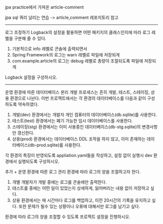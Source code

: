 jpa practice에서 가져온 article-comment

jpa sql 쿼리 날리는 연습 -> article,comment 레포지토리 참고

---
로그 조정하기
Logback의 설정을 활용하면 어떤 패키지의 클래스인지에 따라 로그 레벨을 구분해 줄 수 있다.

1. 기본적으로 info 레벨로 콘솔에 출력되면서
2. Spring Framework의 로그는 warn 레벨로 파일에 저장되게
3. com.example.article의 로그는 debug 레벨로 총량이 조절되도록 파일에 저장되게

Logback 설정을 구성하시오.

--- 
운영 환경에 따른 데이터베이스 분리
개발 프로세스는 흔히 개발, 테스트, 스테이징, 상용 환경으로 나뉜다. 이번 프로젝트에서는 각 환경의 데이터베이스를
다음과 같이 구성하도록 약속하였다.

1. 개발(dev) 환경에서는 개발자 개인 컴퓨터의 데이터베이스(db.sqlite)를 사용한다.
2. 테스트(test) 환경에서는 폐기 가능한 임시 데이터베이스를 사용한다.
3. 스테이징(stg) 환경에서는 이미 사용중인 데이터베이스(db-stg.sqlite)의 변경사항만 갱신한다.
4. 상용(prod) 환경에서는 데이터베이스 DDL 조작을 하지 않고, 이미 존재하는 데이터베이스(db-prod.sqlite)를 사용한다.

각 환경의 특징이 반영되도록 appliation.yaml들을 작성하고, 설정 없이 실행시 dev 환경에서 실행되도록 구성하시오.

추가 +
운영 환경에 따른 로그 관리
환경에 따라 로그의 양을 조절하고자 한다.

1. 개별 개발자가 개발 중에는 로그를 콘솔에만 출력한다.
2. 테스트를 중에는 어떤 일이 있었는지 상세하게, 잃어버리는 내용 없이 저장하고 싶다.
3. 상용 환경에서는 매 시간마다 로그를 백업하고, 이전 20시간의 기록을 유지하고 싶다. 또한 문제가 될수 있는 상황이나 오류에 대해서만 로그를 남기고 싶다.

환경에 따라 로그의 양을 조절할 수 있도록 프로젝트 설정을 진행하시오.
